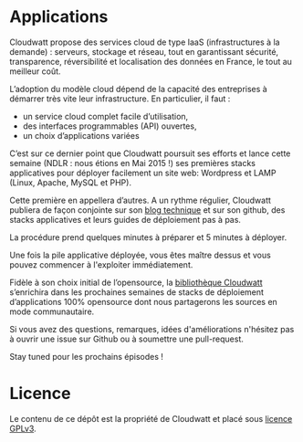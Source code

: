 # Applications

Cloudwatt propose des services cloud de type IaaS (infrastructures à la demande) : serveurs, stockage et réseau, tout en garantissant sécurité, transparence, réversibilité et localisation des données en France, le tout au meilleur coût.

L’adoption du modèle cloud dépend de la capacité des entreprises à démarrer très vite leur infrastructure. En particulier, il faut :

* un service cloud complet facile d’utilisation,
* des interfaces programmables (API) ouvertes, 
* un choix d’applications variées

C’est sur ce dernier point que Cloudwatt poursuit ses efforts et lance cette semaine (NDLR : nous étions en Mai 2015 !) ses premières stacks applicatives pour déployer facilement un site web: Wordpress et LAMP (Linux, Apache, MySQL et PHP).

Cette première en appellera d’autres. A un rythme régulier, Cloudwatt publiera de façon conjointe sur son [blog technique](http://dev.cloudwatt.com/fr/blog/index.html) et sur son github, des stacks applicatives et leurs guides de déploiement pas à pas. 

La procédure prend quelques minutes à préparer et 5 minutes à déployer.

Une fois la pile applicative déployée, vous êtes maître dessus et vous pouvez commencer à l'exploiter immédiatement.

Fidèle à son choix initial de l’opensource, la [bibliothèque Cloudwatt](https://www.cloudwatt.com/fr/applications/index.html) s’enrichira dans les prochaines semaines de stacks de déploiement d’applications 100% opensource dont nous partagerons les sources en mode communautaire.

Si vous avez des questions, remarques, idées d'améliorations n'hésitez pas à ouvrir une issue sur Github ou à soumettre une pull-request.

Stay tuned pour les prochains épisodes !

# Licence

Le contenu de ce dépôt est la propriété de Cloudwatt et placé sous [licence GPLv3](http://www.gnu.org/licenses/gpl.html).
